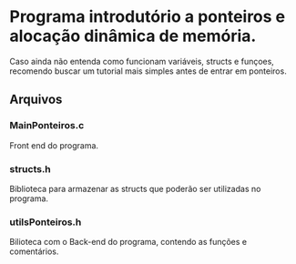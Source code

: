 # Programa introdutório a ponteiros e alocação dinâmica de memória.

 Caso ainda não entenda como funcionam variáveis, structs e funçoes, recomendo buscar um tutorial mais simples antes de entrar em ponteiros.
 
 ## Arquivos
 
### MainPonteiros.c

Front end do programa.

### structs.h

Biblioteca para armazenar as structs que poderão ser utilizadas no programa.

### utilsPonteiros.h

Bilioteca com o Back-end do programa, contendo as funções e comentários.
